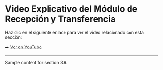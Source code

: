 # Video Explicativo del Módulo de Recepción y Transferencia

Haz clic en el siguiente enlace para ver el video relacionado con esta sección:

➡️ [Ver en YouTube](https://youtu.be/S1_ENu0bU_I)

---

Sample content for section 3.6.